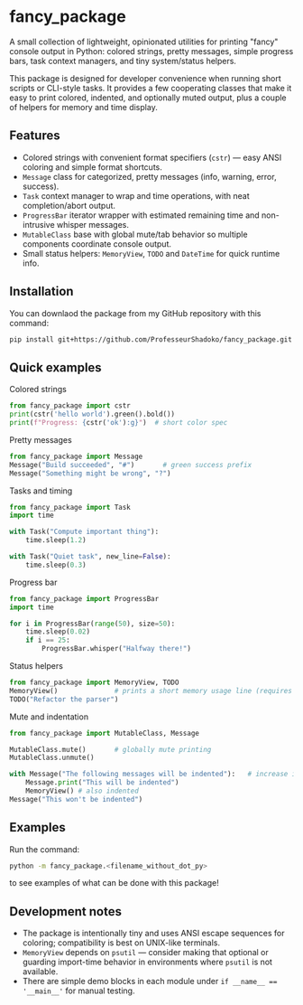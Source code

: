 
# fancy_package

A small collection of lightweight, opinionated utilities for printing "fancy" console output in Python: colored strings, pretty messages, simple progress bars, task context managers, and tiny system/status helpers.

This package is designed for developer convenience when running short scripts or CLI-style tasks. It provides a few cooperating classes that make it easy to print colored, indented, and optionally muted output, plus a couple of helpers for memory and time display.

## Features

- Colored strings with convenient format specifiers (`cstr`) — easy ANSI coloring and simple format shortcuts.
- `Message` class for categorized, pretty messages (info, warning, error, success).
- `Task` context manager to wrap and time operations, with neat completion/abort output.
- `ProgressBar` iterator wrapper with estimated remaining time and non-intrusive whisper messages.
- `MutableClass` base with global mute/tab behavior so multiple components coordinate console output.
- Small status helpers: `MemoryView`, `TODO` and `DateTime` for quick runtime info.

## Installation

You can downlaod the package from my GitHub repository with this command:
```bash
pip install git+https://github.com/ProfesseurShadoko/fancy_package.git
```

## Quick examples

Colored strings

```python
from fancy_package import cstr
print(cstr('hello world').green().bold())
print(f"Progress: {cstr('ok'):g}")  # short color spec
```

Pretty messages

```python
from fancy_package import Message
Message("Build succeeded", "#")       # green success prefix
Message("Something might be wrong", "?")
```

Tasks and timing

```python
from fancy_package import Task
import time

with Task("Compute important thing"):
	time.sleep(1.2)

with Task("Quiet task", new_line=False):
	time.sleep(0.3)
```

Progress bar

```python
from fancy_package import ProgressBar
import time

for i in ProgressBar(range(50), size=50):
	time.sleep(0.02)
	if i == 25:
		ProgressBar.whisper("Halfway there!")
```

Status helpers

```python
from fancy_package import MemoryView, TODO
MemoryView()              # prints a short memory usage line (requires psutil)
TODO("Refactor the parser")
```

Mute and indentation

```python
from fancy_package import MutableClass, Message

MutableClass.mute()       # globally mute printing
MutableClass.unmute()

with Message("The following messages will be indented"):   # increase indentation for nested prints
	Message.print("This will be indented")
    MemoryView() # also indented
Message("This won't be indented")
```

## Examples

Run the command:
```bash
python -m fancy_package.<filename_without_dot_py>
```
to see examples of what can be done with this package!


## Development notes

- The package is intentionally tiny and uses ANSI escape sequences for coloring; compatibility is best on UNIX-like terminals.
- `MemoryView` depends on `psutil` — consider making that optional or guarding import-time behavior in environments where `psutil` is not available.
- There are simple demo blocks in each module under `if __name__ == '__main__'` for manual testing.
